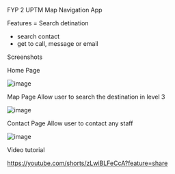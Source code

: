 FYP 2 UPTM Map Navigation App

Features
= Search detination
- search contact
- get to call, message or email

Screenshots

Home Page

![image](https://github.com/user-attachments/assets/377dbe00-0812-41d7-81bb-d6688e7c120c)

Map Page
Allow user to search the destination in level 3

![image](https://github.com/user-attachments/assets/259ee13e-738f-45bb-915b-a6fd810b1d38)

Contact Page
Allow user to contact any staff

![image](https://github.com/user-attachments/assets/01e7f541-bfdb-4694-97fc-67a4868424ea)

Video tutorial

https://youtube.com/shorts/zLwiBLFeCcA?feature=share
